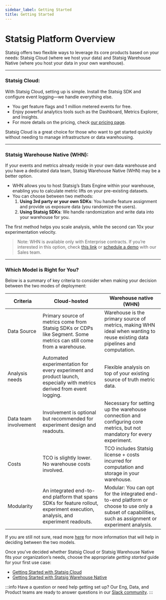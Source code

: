 ```yaml
---
sidebar_label: Getting Started
title: Getting Started
---
```


# Statsig Platform Overview
Statsig offers two flexible ways to leverage its core products based on your needs: Statsig Cloud (where we host your data) and Statsig Warehouse Native (where you host your data in your own warehouse).

---

### **Statsig Cloud**:

With Statsig Cloud, setting up is simple. Install the Statsig SDK and configure event logging—we handle everything else.

- You get feature flags and 1 million metered events for free.
- Enjoy powerful analytics tools such as the Dashboard, Metrics Explorer, and Insights.
- For more details on the pricing, check [our pricing page](https://www.statsig.com/pricing).

Statsig Cloud is a great choice for those who want to get started quickly without needing to manage infrastructure or data warehousing.

---

### **Statsig Warehouse Native (WHN)**:

If your events and metrics already reside in your own data warehouse and you have a dedicated data team, Statsig Warehouse Native (WHN) may be a better option.

- WHN allows you to host Statsig’s Stats Engine within your warehouse, enabling you to calculate metric lifts on your pre-existing datasets.
- You can choose between two methods:
    1. **Using 3rd party or your own SDKs**: You handle feature assignment and provide us exposure data (you randomize the users).
    2. **Using Statsig SDKs**: We handle randomization and write data into your warehouse for you.

The first method helps you scale analysis, while the second can 10x your experimentation velocity.

> Note: WHN is available only with Enterprise contracts. If you’re interested in this option, check [this link](https://docs.statsig.com/statsig-warehouse-native/introduction) or [schedule a demo](https://www.statsig.com/contact/demo) with our Sales team.
> 

---

### Which Model is Right for You?

Below is a summary of key criteria to consider when making your decision between the two modes of deployment:

| Criteria | Cloud-hosted | Warehouse native (WHN) |
| --- | --- | --- |
| Data Source | Primary source of metrics come from Statsig SDKs or CDPs like Segment. Some metrics can still come from a warehouse. | Warehouse is the primary source of metrics, making WHN ideal when wanting to reuse existing data pipelines and computation. |
| Analysis needs | Automated experimentation for every experiment and product launch, especially with metrics derived from event logging. | Flexible analysis on top of your existing source of truth metric data. |
| Data team involvement | Involvement is optional but recommended for experiment design and readouts. | Necessary for setting up the warehouse connection and configuring core metrics, but not mandatory for every experiment. |
| Costs | TCO is slightly lower. No warehouse costs involved. | TCO includes Statsig license + costs incurred for computation and storage in your warehouse. |
| Modularity | An integrated end-to-end platform that spans SDKs for feature rollout, experiment execution, analysis, and experiment readouts. | Modular: You can opt for the integrated end-to-end platform or choose to use only a subset of capabilities, such as assignment or experiment analysis. |

If you are still not sure, read more [here](https://docs.statsig.com/statsig-warehouse-native/guides/quick-start) for more information that will help in deciding between the two models.

Once you've decided whether Statsig Cloud or Statsig Warehouse Native fits your organization’s needs, choose the appropriate *getting started* guide for your first use case:

- [Getting Started with Statsig Cloud](https://docs.statsig.com/sdks/getting-started)
- [Getting Started with Statsig Warehouse Native](https://docs.statsig.com/statsig-warehouse-native/guides/quick-start)

:::info
Have a question or need help getting set up? Our Eng, Data, and Product teams are ready to answer questions in our [Slack community](https://www.statsig.com/slack).
:::
